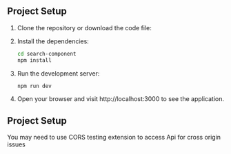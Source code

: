
## Project Setup

1. Clone the repository or download the code file:

2. Install the dependencies:
   ```bash
   cd search-component
   npm install

3. Run the development server:
   ```bash
   npm run dev

4. Open your browser and visit http://localhost:3000 to see the application.




## Project Setup
   You may need to use CORS testing extension to access Api for cross origin issues